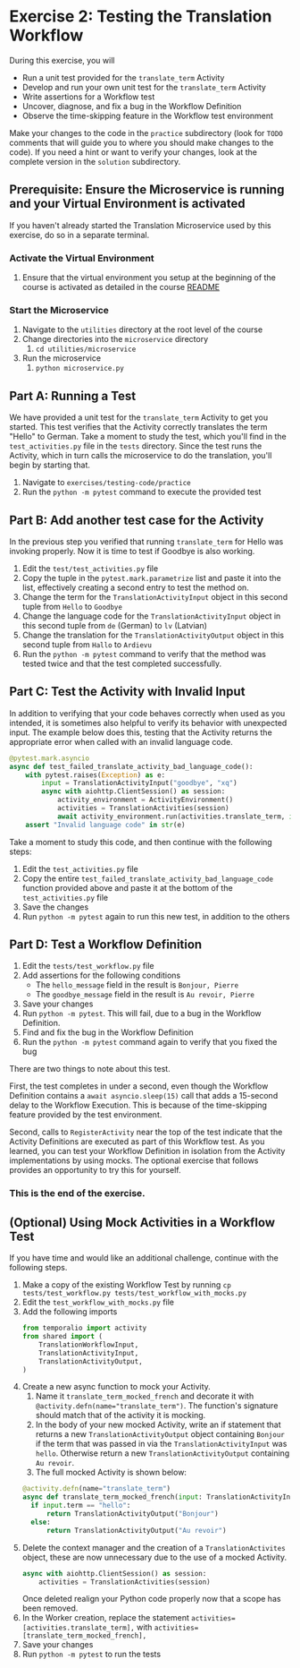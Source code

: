 # Exercise 2: Testing the Translation Workflow

During this exercise, you will

- Run a unit test provided for the `translate_term` Activity
- Develop and run your own unit test for the `translate_term` Activity
- Write assertions for a Workflow test
- Uncover, diagnose, and fix a bug in the Workflow Definition
- Observe the time-skipping feature in the Workflow test environment

Make your changes to the code in the `practice` subdirectory (look for
`TODO` comments that will guide you to where you should make changes to
the code). If you need a hint or want to verify your changes, look at
the complete version in the `solution` subdirectory.

## Prerequisite: Ensure the Microservice is running and your Virtual Environment is activated

If you haven't already started the Translation Microservice used by this exercise,
do so in a separate terminal.

### Activate the Virtual Environment

1. Ensure that the virtual environment you setup at the beginning of the
   course is activated as detailed in the course [README](../../README.md#setup-your-python-virtual-environment)

### Start the Microservice

1. Navigate to the `utilities` directory at the root level of the course
2. Change directories into the `microservice` directory
   1. `cd utilities/microservice`
3. Run the microservice
   1. `python microservice.py`

## Part A: Running a Test

We have provided a unit test for the `translate_term` Activity
to get you started. This test verifies that the Activity correctly
translates the term "Hello" to German. Take a moment to study the
test, which you'll find in the `test_activities.py` file in the `tests` directory.
Since the test runs the Activity, which in turn calls the microservice to do
the translation, you'll begin by starting that.

1. Navigate to `exercises/testing-code/practice`
2. Run the `python -m pytest` command to execute the provided test

## Part B: Add another test case for the Activity

In the previous step you verified that running `translate_term` for Hello was
invoking properly. Now it is time to test if Goodbye is also working.

1. Edit the `test/test_activities.py` file
2. Copy the tuple in the `pytest.mark.parametrize` list and paste it into the
   list, effectively creating a second entry to test the method on.
3. Change the term for the `TranslationActivityInput` object in this second
   tuple from `Hello` to `Goodbye`
4. Change the language code for the `TranslationActivityInput` object in this
   second tuple from `de` (German) to `lv` (Latvian)
5. Change the translation for the `TranslationActivityOutput` object in this second
   tuple from `Hallo` to `Ardievu`
6. Run the `python -m pytest` command to verify that the method was tested twice
   and that the test completed successfully.

## Part C: Test the Activity with Invalid Input

In addition to verifying that your code behaves correctly when used as
you intended, it is sometimes also helpful to verify its behavior with
unexpected input. The example below does this, testing that the Activity
returns the appropriate error when called with an invalid language code.

```python
@pytest.mark.asyncio
async def test_failed_translate_activity_bad_language_code():
    with pytest.raises(Exception) as e:
        input = TranslationActivityInput("goodbye", "xq")
        async with aiohttp.ClientSession() as session:
            activity_environment = ActivityEnvironment()
            activities = TranslationActivities(session)
            await activity_environment.run(activities.translate_term, input)
    assert "Invalid language code" in str(e)
```

Take a moment to study this code, and then continue with the
following steps:

1. Edit the `test_activities.py` file
2. Copy the entire `test_failed_translate_activity_bad_language_code` function
   provided above and paste it at the bottom of the `test_activities.py` file
3. Save the changes
4. Run `python -m pytest` again to run this new test, in addition to the others

## Part D: Test a Workflow Definition

1. Edit the `tests/test_workflow.py` file
2. Add assertions for the following conditions
   - The `hello_message` field in the result is `Bonjour, Pierre`
   - The `goodbye_message` field in the result is `Au revoir, Pierre`
3. Save your changes
4. Run `python -m pytest`. This will fail, due to a bug in the Workflow Definition.
5. Find and fix the bug in the Workflow Definition
6. Run the `python -m pytest` command again to verify that you fixed the bug

There are two things to note about this test.

First, the test completes in under a second, even though the Workflow
Definition contains a `await asyncio.sleep(15)` call that adds a 15-second delay
to the Workflow Execution. This is because of the time-skipping feature
provided by the test environment.

Second, calls to `RegisterActivity` near the top of the test indicate
that the Activity Definitions are executed as part of this Workflow
test. As you learned, you can test your Workflow Definition in isolation
from the Activity implementations by using mocks. The optional exercise
that follows provides an opportunity to try this for yourself.

### This is the end of the exercise.

## (Optional) Using Mock Activities in a Workflow Test

If you have time and would like an additional challenge,
continue with the following steps.

1. Make a copy of the existing Workflow Test by running
   `cp tests/test_workflow.py tests/test_workflow_with_mocks.py`
2. Edit the `test_workflow_with_mocks.py` file
3. Add the following imports
   ```python
   from temporalio import activity
   from shared import (
       TranslationWorkflowInput,
       TranslationActivityInput,
       TranslationActivityOutput,
   )
   ```
4. Create a new async function to mock your Activity.
   1. Name it `translate_term_mocked_french` and decorate it with
      `@activity.defn(name="translate_term")`. The function's signature should
      match that of the activity it is mocking.
   2. In the body of your new mocked Activity, write an if statement that returns
      a new `TranslationActivityOutput` object containing `Bonjour` if the term
      that was passed in via the `TranslationActivityInput` was `hello`. Otherwise
      return a new `TranslationActivityOutput` containing `Au revoir`.
   3. The full mocked Activity is shown below:
   ```python
   @activity.defn(name="translate_term")
   async def translate_term_mocked_french(input: TranslationActivityInput):
     if input.term == "hello":
         return TranslationActivityOutput("Bonjour")
     else:
         return TranslationActivityOutput("Au revoir")
   ```
5. Delete the context manager and the creation of a `TranslationActivites` object,
   these are now unnecessary due to the use of a mocked Activity.
   ```python
   async with aiohttp.ClientSession() as session:
       activities = TranslationActivities(session)
   ```
   Once deleted realign your Python code properly now that a scope has been
   removed.
6. In the Worker creation, replace the statement `activities=[activities.translate_term],`
   with `activities=[translate_term_mocked_french],`
7. Save your changes
8. Run `python -m pytest` to run the tests
